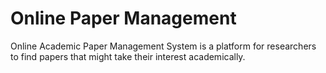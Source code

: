 # Online Paper Management
Online Academic Paper Management System is a platform for researchers to find papers that might take their interest academically.
